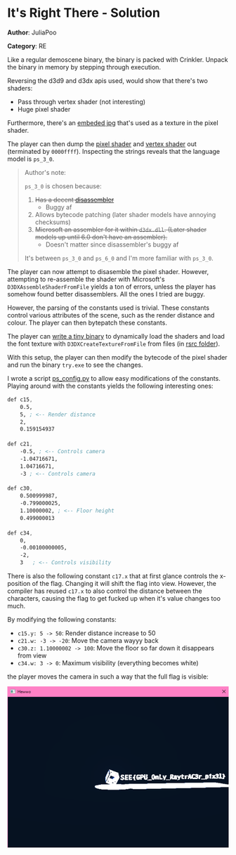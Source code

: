 # It's Right There - Solution

**Author**: JuliaPoo

**Category**: RE

Like a regular demoscene binary, the binary is packed with Crinkler.
Unpack the binary in memory by stepping through execution.

Reversing the d3d9 and d3dx apis used, would show that there's two shaders:

- Pass through vertex shader (not interesting)
- Huge pixel shader

Furthermore, there's an [embeded jpg](rsrc/font.jpg) that's used as a texture in the
pixel shader.

The player can then dump the [pixel shader](TODO) and [vertex shader](TODO) 
out (terminated by `0000ffff`). Inspecting the strings reveals that the 
language model is `ps_3_0`.

> Author's note:
> 
> `ps_3_0` is chosen because:
> 1. ~~Has a decent [disassembler](https://github.com/etnlGD/HLSLDecompiler)~~
>      - Buggy af
> 2. Allows bytecode patching (later shader models have annoying checksums)
> 3. ~~Microsoft an assembler for it within `d3dx.dll`. (Later shader models up until 6.0 don't have an assembler).~~
>       - Doesn't matter since disassembler's buggy af
> 
> It's between `ps_3_0` and `ps_6_0` and I'm more familiar with `ps_3_0`.

The player can now attempt to disasemble the pixel shader.
However, attempting to re-assemble the shader with Microsoft's `D3DXAssembleShaderFromFile`
yields a ton of errors, unless the player has somehow found better disassemblers.
All the ones I tried are buggy.

However, the parsing of the constants used is trivial. These constants control various
attributes of the scene, such as the render distance and colour. The player can then
bytepatch these constants.

The player can [write a tiny binary](src/main.cpp) to dynamically load the shaders
and load the font texture with `D3DXCreateTextureFromFile` from files (in [rsrc folder](rsrc)).

With this setup, the player can then modify the bytecode of the pixel shader and run the binary `try.exe` to see the changes.

I wrote a script [ps_config.py](./ps_config.py) to allow easy modifications of the constants. Playing around with the constants yields the following interesting ones:

```asm
def c15, 
    0.5, 
    5, ; <-- Render distance
    2, 
    0.159154937

def c21, 
    -0.5, ; <-- Controls camera
    -1.04716671,
    1.04716671,
    -3 ; <-- Controls camera

def c30, 
    0.500999987, 
    -0.799000025, 
    1.10000002, ; <-- Floor height
    0.499000013

def c34, 
    0, 
    -0.00100000005, 
    -2, 
    3   ; <-- Controls visibility
```

There is also the following constant `c17.x` that at first glance controls
the x-position of the flag. Changing it will shift the flag into view. However,
the compiler has reused `c17.x` to also control the distance between
the characters, causing the flag to get fucked up when it's value changes too much.

By modifying the following constants:

- `c15.y: 5 -> 50`: Render distance increase to 50
- `c21.w: -3 -> -20`: Move the camera wayyy back
- `c30.z: 1.10000002 -> 100`: Move the floor so far down it disappears from view
- `c34.w: 3 -> 0`: Maximum visibility (everything becomes white)

the player moves the camera in such a way that the full flag is visible:

![](final.png)